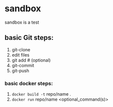 sandbox
=======

sandbox is a test

## basic Git steps:

1. git-clone
2. edit files
2. git add  # (optional)
3. git-commit
4. git-push


### basic docker steps:

1. `docker build -t` repo/name .
2. `docker run` repo/name <optional_command(s)>

